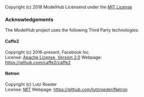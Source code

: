 Copyright (c) 2018 ModelHub
Licensend under the [MIT License](https://raw.githubusercontent.com/modelhub-ai/modelhub-docker/master/LICENSE)

### Acknowledgements

The ModelHub project uses the following Third Party technologies:

#### Caffe2
Copyright (c) 2016-present, Facebook Inc.  
License: [Apache License, Version 2.0](https://raw.githubusercontent.com/caffe2/caffe2/master/LICENSE)
Webpage: https://github.com/caffe2/caffe2  

#### Netron
Copyright (c) Lutz Roeder  
License: [MIT](https://raw.githubusercontent.com/lutzroeder/Netron/master/LICENSE)
Webpage: https://github.com/lutzroeder/Netron


